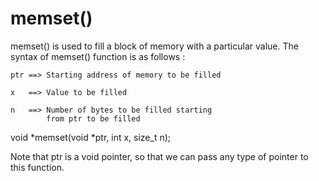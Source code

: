 # memset()

memset() is used to fill a block of memory with a particular value.
The syntax of memset() function is as follows :

    ptr ==> Starting address of memory to be filled
  
    x   ==> Value to be filled
  
    n   ==> Number of bytes to be filled starting
            from ptr to be filled
          
void *memset(void *ptr, int x, size_t n);

Note that ptr is a void pointer, so that we can pass any type of pointer to this function.
